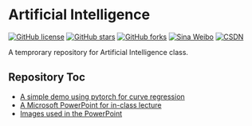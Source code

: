 # Artificial Intelligence

[![GitHub license](https://img.shields.io/github/license/Dragon1573/Artificial-Intelligence?style=flat-square)](https://github.com/Dragon1573/Artificial-Intelligence/tree/master/LICENSE)
[![GitHub stars](https://img.shields.io/github/stars/Dragon1573/Artificial-Intelligence?style=flat-square)](https://github.com/Dragon1573/Artificial-Intelligence/stargazers)
[![GitHub forks](https://img.shields.io/github/forks/Dragon1573/Artificial-Intelligence)](https://github.com/Dragon1573/Artificial-Intelligence/network)
[![Sina Weibo](https://img.shields.io/badge/Weibo-@Legend__1949-red?style=social&logo=Sina-Weibo)](https://weibo.com/Legend1949)
[![CSDN](https://img.shields.io/badge/CSDN-@Legend__1949-red?style=social)](https://blog.csdn.net/u011367208)

A temprorary repository for Artificial Intelligence class.

## Repository Toc

- [A simple demo using pytorch for curve regression](notebooks/)
- [A Microsoft PowerPoint for in-class lecture](powerpoint/)
- [Images used in the PowerPoint](images/)
